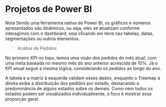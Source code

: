 
# Projetos de Power BI

Nota
Sendo uma ferramenta nativa do Power BI, os gráficos e números apresentados são dinâmicos, ou seja, eles se atualizam conforme interagimos com o dashboard, seja clicando em itens nas tabelas, datas, segmentações ou outros elementos.




> Análise de Pedidos

No primeiro KPI no topo, temos uma visão dos pedidos do mês atual, com uma meta baseada no mesmo mês do ano anterior acrescida de 10%. Já o KPI anual segue a mesma lógica, considerando os pedidos ao longo do ano.

A tabela e a matriz à esquerda validam esses dados, enquanto o Treemap à direita exibe a distribuição dos pedidos por estado, destacando a predominância de alguns estados sobre os demais. Como nem todos os estados podem ser visualizados individualmente, o foco é mostrar essa proporção geral.


